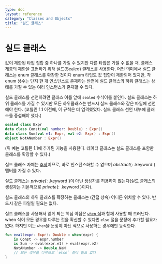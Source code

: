 ```yaml
---
type: doc
layout: reference
category: "Classes and Objects"
title: "실드 클래스"
---
```


# 실드 클래스

값이 제한된 타입 집합 중 하나를 가질 수 있지만 다른 타입은 가질 수 없을 때,
클래스 게층의 제한을 표현하기 위해 실드(Sealed) 클래스를 사용한다.
어떤 의미에서 실드 클래스는 enum 클래스를 확장한 것이다
enum 타입도 값 집합이 제한되어 있지만, 각 enum 상수는 단지 한 개 인스턴스로 존재하는 반면에
실드 클래스의 하위 클래스는 상태를 가질 수 있는 여러 인스턴스가 존재할 수 있다.

실드 클래스를 선언하려면 클래스 이름 앞에 `sealed` 수식어를 붙인다. 실드 클래스는 하위 클래스를 가질 수 있지만
모든 하위클래스는 반드시 실드 클래스와 같은 파일에 선언해야 한다.
(코틀린 1.1 이전에, 이 규칙은 더 엄격했었다. 실드 클래스 선언 내부에 클래스를 중첩해야 했다.)

``` kotlin
sealed class Expr
data class Const(val number: Double) : Expr()
data class Sum(val e1: Expr, val e2: Expr) : Expr()
object NotANumber : Expr()
```

(위 예는 코틀린 1.1에 추가된 기능을 사용한다. 데이터 클래스는 실드 클래스를 포함한 클래스를 확장할 수 있다.)

실드 클래스 자체는 [추상](classes.html#abstract-classes)이므로, 바로 인스턴스화할 수 없으며
*abstract*{: .keyword } 멤버를 가질 수 있다.

실드 클래스는 *private*{: .keyword }이 아닌 생성자를 허용하지 않는다(실드 클래스의 생성자는 기본적으로 *private*{: .keyword }이다).

실드 클래스의 하위 클래스를 확장하는 클래스는 (간접 상속) 어디든 위치할 수 있다. 반드시 같은 파일일 필요는 없다.

실드 클래스를 사용해서 얻게 되는 핵심 이점은 [`when` 식](control-flow.html#when-expression)과 함께 사용할 때 드러난다.
when 식이 모든 경우를 다루는 것을 확신할 수 있다면 `else` 절을 문장에 추가할 필요가 없다.
하지만 이는 `when`을 문장이 아닌 식으로 사용하는 경우에만 동작한다.

``` kotlin
fun eval(expr: Expr): Double = when(expr) {
    is Const -> expr.number
    is Sum -> eval(expr.e1) + eval(expr.e2)
    NotANumber -> Double.NaN
    // 모든 경우를 다루므로 `else` 절이 필요 없다
}
```
